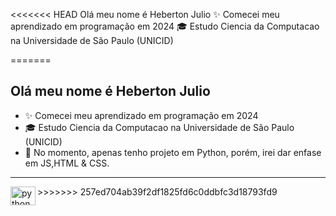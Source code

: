 <<<<<<< HEAD
Olá meu nome é Heberton Julio
	✨ Comecei meu aprendizado em programação em 2024
	🎓 Estudo Ciencia da Computacao na Universidade de São Paulo (UNICID)
	
	
=======
## Olá meu nome é Heberton Julio

-	✨ Comecei meu aprendizado em programação em 2024
-	🎓 Estudo Ciencia da Computacao na Universidade de São Paulo (UNICID)
-   🤖 No momento, apenas tenho projeto em Python, porém, irei dar enfase em JS,HTML & CSS.

<hr>


<img align="left" alt="python" src="python5.png" height="30" width="40">
>>>>>>> 257ed704ab39f2df1825fd6c0ddbfc3d18793fd9
